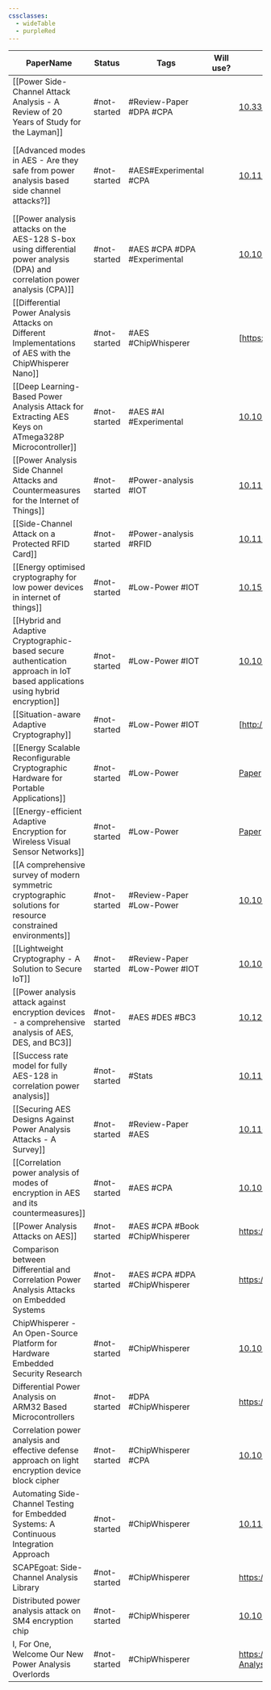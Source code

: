 ```yaml
---
cssclasses:
  - wideTable
  - purpleRed
---
```


| PaperName                                                                                                                    | Status       | Tags                           | Will use? | DOI                                                                                                                                  | Remarks                                                                           |
| ---------------------------------------------------------------------------------------------------------------------------- | ------------ | ------------------------------ | --------- | ------------------------------------------------------------------------------------------------------------------------------------ | --------------------------------------------------------------------------------- |
| [[Power Side-Channel Attack Analysis - A Review of 20 Years of Study for the Layman]]                                        | #not-started | #Review-Paper #DPA #CPA        |           | [10.3390/cryptography4020015](https://doi.org/10.3390/cryptography4020015)                                                           | Good overview of past research                                                    |
| [[Advanced modes in AES - Are they safe from power analysis based side channel attacks?]]                                    | #not-started | #AES#Experimental #CPA         |           | [10.1109/ICCD.2014.6974678](https://doi.org/10.1109/ICCD.2014.6974678)                                                               | Looks to be most similar to what im doing - looks at effectiveness of the attacks |
| [[Power analysis attacks on the AES-128 S-box using differential power analysis (DPA) and correlation power analysis (CPA)]] | #not-started | #AES #CPA #DPA #Experimental   |           | [10.1080/23742917.2016.1231523](https://doi.org/10.1080/23742917.2016.1231523)                                                       | Comparison of 2 power analysis methods, CPA & DPA                                 |
| [[Differential Power Analysis Attacks on Different Implementations of AES with the ChipWhisperer Nano]]                      | #not-started | #AES #ChipWhisperer            |           | [https://ia.cr/2020/1008](https://ia.cr/2020/1008)                                                                                   | Shows using the chipwhisperer                                                     |
| [[Deep Learning-Based Power Analysis Attack for Extracting AES Keys on ATmega328P Microcontroller]]                          | #not-started | #AES #AI #Experimental         |           | [10.1007/s13369-023-08341-3](https://doi.org/10.1007/s13369-023-08341-3)                                                             |                                                                                   |
| [[Power Analysis Side Channel Attacks and Countermeasures for the Internet of Things]]                                       | #not-started | #Power-analysis #IOT           |           | [10.1109/PAINE56030.2022.10014854](https://doi.org/10.1109/PAINE56030.2022.10014854)                                                 | Look at low power IOT                                                             |
| [[Side-Channel Attack on a Protected RFID Card]]                                                                             | #not-started | #Power-analysis #RFID          |           | [10.1109/ACCESS.2018.2870663](https://doi.org/10.1109/ACCESS.2018.2870663)                                                           | Looks at RFID using 3DES                                                          |
| [[Energy optimised cryptography for low power devices in internet of things]]                                                | #not-started | #Low-Power #IOT                |           | [10.1504/IJHPSA.2018.100713](https://doi.org/10.1504/IJHPSA.2018.100713)                                                             | Not side channel - looks at low power crypto                                      |
| [[Hybrid and Adaptive Cryptographic-based secure authentication approach in IoT based applications using hybrid encryption]] | #not-started | #Low-Power #IOT                |           | [10.1016/j.pmcj.2022.101552](https://doi.org/10.1016/j.pmcj.2022.101552 "Persistent link using digital object identifier")           |                                                                                   |
| [[Situation-aware Adaptive Cryptography]]                                                                                    | #not-started | #Low-Power #IOT                |           | [http://lup.lub.lu.se/student-papers/record/8936871](http://lup.lub.lu.se/student-papers/record/8936871)                             | Student Masters Paper                                                             |
| [[Energy Scalable Reconfigurable Cryptographic Hardware for Portable Applications]]                                          | #not-started | #Low-Power                     |           | [Paper](https://dspace.mit.edu/bitstream/handle/1721.1/86612/48228099-MIT.pdf?sequence=2)                                            | Very old PHD thesis - 2000                                                        |
| [[Energy-efficient Adaptive Encryption for Wireless Visual Sensor Networks]]                                                 | #not-started | #Low-Power                     |           | [Paper](https://www.researchgate.net/publication/303753023_Energy-efficient_Adaptive_Encryption_for_Wireless_Visual_Sensor_Networks) |                                                                                   |
| [[A comprehensive survey of modern symmetric cryptographic solutions for resource constrained environments]]                 | #not-started | #Review-Paper #Low-Power       |           | [10.1016/j.jnca.2014.09.006](https://doi.org/10.1016/j.jnca.2014.09.006 "Persistent link using digital object identifier")           |                                                                                   |
| [[Lightweight Cryptography - A Solution to Secure IoT]]                                                                      | #not-started | #Review-Paper #Low-Power #IOT  |           | [10.1007/s11277-020-07134-3](https://doi.org/10.1007/s11277-020-07134-3)                                                             |                                                                                   |
| [[Power analysis attack against encryption devices - a comprehensive analysis of AES, DES, and BC3]]                         | #not-started | #AES #DES #BC3                 |           | [10.12928/telkomnika.v17i3.9384](http://doi.org/10.12928/telkomnika.v17i3.9384)                                                      |                                                                                   |
| [[Success rate model for fully AES-128 in correlation power analysis]]                                                       | #not-started | #Stats                         |           | [10.1109/APCCAS.2016.7803910](https://doi.org/10.1109/APCCAS.2016.7803910)                                                           | Could base my statistical analysis off this                                       |
| [[Securing AES Designs Against Power Analysis Attacks - A Survey]]                                                           | #not-started | #Review-Paper #AES             |           | [10.1109/JIOT.2023.3265683](https://doi.org/10.1109/JIOT.2023.3265683)                                                               |                                                                                   |
| [[Correlation power analysis of modes of encryption in AES and its countermeasures]]                                         | #not-started | #AES #CPA                      |           | [10.1016/j.future.2017.06.004](https://doi.org/10.1016/j.future.2017.06.004 "Persistent link using digital object identifier")       |                                                                                   |
| [[Power Analysis Attacks on AES]]                                                                                            | #not-started | #AES #CPA #Book #ChipWhisperer |           | https://link.springer.com/chapter/10.1007/978-3-031-31034-8_8                                                                        |                                                                                   |
| Comparison between Differential and Correlation Power Analysis Attacks on Embedded Systems                                   | #not-started | #AES #CPA #DPA #ChipWhisperer  |           | https://webthesis.biblio.polito.it/21081/                                                                                            | Masters Thesis                                                                    |
| ChipWhisperer - An Open-Source Platform for Hardware Embedded Security Research                                              | #not-started | #ChipWhisperer                 |           | [10.1007/978-3-319-10175-0_17](https://doi.org/10.1007/978-3-319-10175-0_17)                                                         |                                                                                   |
| Differential Power Analysis on ARM32 Based Microcontrollers                                                                  | #not-started | #DPA #ChipWhisperer            |           | https://pure.royalholloway.ac.uk/ws/portalfiles/portal/55793484/Differential_Power_Analysis_on_ARM32.pdf                             | Masters Thesis                                                                    |
| Correlation power analysis and effective defense approach on light encryption device block cipher                            | #not-started | #ChipWhisperer #CPA            |           | [10.1002/spy2.87](https://doi.org/10.1002/spy2.87)                                                                                   |                                                                                   |
| Automating Side-Channel Testing for Embedded Systems: A Continuous Integration Approach                                      | #not-started | #ChipWhisperer                 |           | [10.1145/3664476.3670436](https://doi.org/10.1145/3664476.3670436)                                                                   |                                                                                   |
| SCAPEgoat: Side-Channel Analysis Library                                                                                     | #not-started | #ChipWhisperer                 |           | https://digital.wpi.edu/concern/student_works/0g354k70v?locale=it                                                                    |                                                                                   |
| Distributed power analysis attack on SM4 encryption chip                                                                     | #not-started | #ChipWhisperer                 |           | [10.1038/s41598-023-50220-2](https://doi.org/10.1038/s41598-023-50220-2)                                                             |                                                                                   |
| I, For One, Welcome Our New Power Analysis Overlords                                                                         | #not-started | #ChipWhisperer                 |           | https://i.blackhat.com/us-18/Wed-August-8/us-18-OFlynn-I-For-One-Welcome-Our-New-Power-Analysis-Overloards-wp.pdf                    |                                                                                   |

  
  

